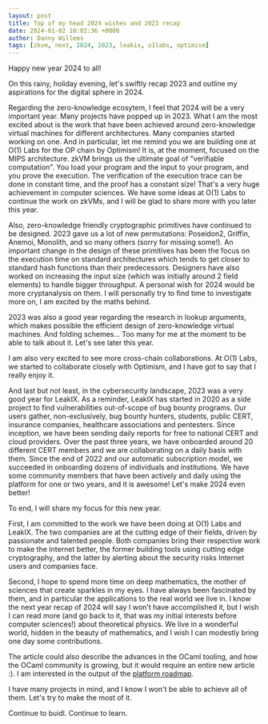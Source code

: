```yaml
---
layout: post
title: Top of my head 2024 wishes and 2023 recap
date: 2024-01-02 10:02:36 +0000
author: Danny Willems
tags: [zkvm, next, 2024, 2023, leakix, o1labs, optimism]
---
```



Happy new year 2024 to all!

On this rainy, holiday evening, let's swiftly recap 2023 and outline my
aspirations for the digital sphere in 2024.

Regarding the zero-knowledge ecosytem, I feel that 2024 will be a very important
year. Many projects have popped up in 2023.
What I am the most excited about is the work that have been achieved around
zero-knowledge virtual machines for different architectures. Many companies
started working on one. And in particular, let me remind you we are building one at O(1) Labs
for the OP chain by Optimism! It is, at the moment, focused on the MIPS architecture.
zkVM brings us the ultimate goal of "verifiable computation". You load your
program and the input to your program, and you prove the execution. The
verification of the execution trace can be done in constant time, and the proof has a
constant size! That's a very huge achievement in computer sciences. We have some
ideas at O(1) Labs to continue the work on zkVMs, and I will be glad to share
more with you later this year.

Also, zero-knowledge friendly cryptographic primitives have continued to be
designed. 2023 gave us a lot of new permutations: Poseidon2, Griffin, Anemoi, Monolith,
and so many others (sorry for missing some!). An important change in the design
of these primitives has been the focus on the execution time on standard
architectures which tends to get closer to standard hash functions than their
predecessors. Designers have also worked on increasing the input size (which was
initially around 2 field elements) to handle bigger throughput. A personal wish for
2024 would be more cryptanalysis on them. I will personally try to find time to
investigate more on, I am excited by the maths behind.

2023 was also a good year regarding the research in lookup arguments, which
makes possible the efficient design of zero-knowledge virtual machines.
And folding schemes... Too many for me at the moment to be able to
talk about it. Let's see later this year.

I am also very excited to see more cross-chain collaborations. At O(1) Labs, we
started to collaborate closely with Optimism, and I have got to say that I
really enjoy it.

And last but not least, in the cybersecurity landscape, 2023 was a very good
year for LeakIX. As a reminder, LeakIX has started in 2020 as a side project to find
vulnerabilities out-of-scope of bug bounty programs. Our users gather,
non-exclusively, bug bounty hunters, students, public CERT, insurance companies,
healthcare associations and pentesters.
Since inception, we have been sending daily reports for free to national CERT and cloud
providers. Over the past three years, we
have onboarded around 20 different CERT members and we are collaborating on a daily
basis with them. Since the end of 2022 and our automatic subscription model, we
succeeded in onboarding dozens of individuals and institutions. We have some
community members that have been actively and daily using the platform for one
or two years, and it is awesome!
Let's make 2024 even better!

To end, I will share my focus for this new year.

First, I am committed to the
work we have been doing at O(1) Labs and LeakIX. The two companies are at the
cutting edge of their fields, driven by passionate and talented people. Both
companies bring their respective work to make the Internet better, the former
building tools using cutting edge cryptography, and
the latter by alerting about the security risks Internet users and companies face.

Second, I hope to spend more time on deep mathematics, the mother of sciences
that create sparkles in my eyes. I have always been fascinated by them, and in
particular the applications to the real world we live in. I know the next year recap of
2024 will say I won't have accomplished it, but I wish I can read more (and go
back to it, that was my initial interests before computer sciences!) about
theoretical physics. We live in a wonderful world, hidden in the beauty of
mathematics, and I wish I can modestly bring one day some contributions.

The article could also describe the advances in the OCaml tooling,
and how the OCaml community is growing, but it would require an entire new article :).
I am interested in the output of the [platform
roadmap](https://ocaml.org/docs/platform-roadmap).

I have many projects in mind, and I know I won't be able to achieve all of them. Let's try to make the most of it.

Continue to buidl.
Continue to learn.
